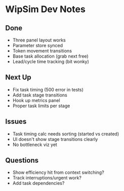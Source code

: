 # WipSim Dev Notes

## Done
- Three panel layout works 
- Parameter store synced
- Token movement transitions
- Base task allocation (grab next free)
- Lead/cycle time tracking (bit wonky)

## Next Up
- Fix task timing (500 error in tests)
- Add task stage transitions
- Hook up metrics panel
- Proper task limits per stage

## Issues
- Task timing calc needs sorting (started vs created)
- UI doesn't show stage transitions clearly
- No bottleneck viz yet

## Questions
- Show efficiency hit from context switching?
- Track interruptions/urgent work?
- Add task dependencies?